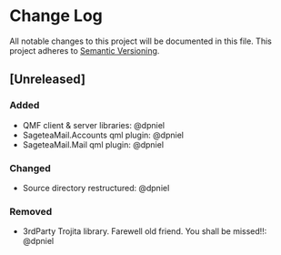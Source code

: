 # Change Log
All notable changes to this project will be documented in this file.
This project adheres to [Semantic Versioning](http://semver.org/).

## [Unreleased]
### Added
- QMF client & server libraries: @dpniel
- SageteaMail.Accounts qml plugin: @dpniel
- SageteaMail.Mail qml plugin: @dpniel

### Changed
- Source directory restructured: @dpniel

### Removed
- 3rdParty Trojita library. Farewell old friend. You shall be missed!!: @dpniel